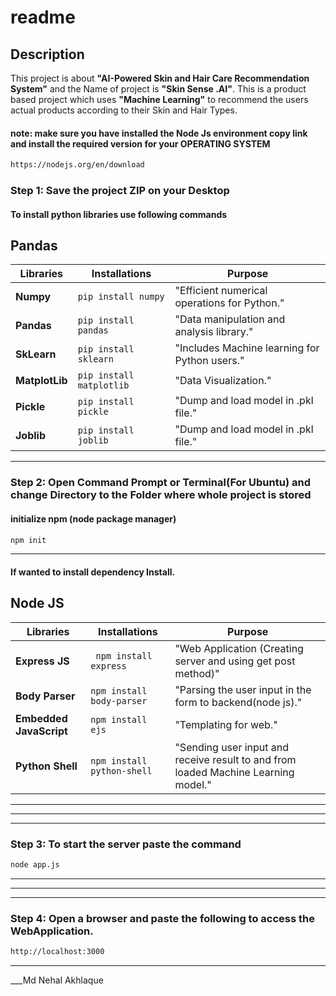 # readme

## Description
This project is about **"AI-Powered Skin and Hair Care Recommendation System"** and the Name of project is **"Skin Sense .AI"**. This is a product based project which uses **"Machine Learning"** to recommend the users actual products according to their Skin and Hair Types.

#### note: make sure you have installed the Node Js environment copy link and install the required version for your OPERATING SYSTEM
```bash 
https://nodejs.org/en/download
```

### Step 1: Save the project ZIP on your Desktop

#### To install python libraries use following commands
## Pandas
| Libraries | Installations | Purpose |
| --- | --- | --- |
| **Numpy** | `pip install numpy` | "Efficient numerical operations for Python." |
| **Pandas** | ` pip install pandas ` | "Data manipulation and analysis library." |
| **SkLearn** | ` pip install sklearn ` | "Includes Machine learning for Python users." |
| **MatplotLib** | ` pip install matplotlib ` | "Data Visualization." | 
| **Pickle** | ` pip install pickle ` | "Dump and load model in .pkl file." | 
| **Joblib** | ` pip install joblib ` | "Dump and load model in .pkl file." | 

---


### Step 2: Open Command Prompt or Terminal(For Ubuntu) and change Directory to the Folder where whole project is stored 
#### initialize npm (node package manager)
``` bash
npm init
```
---
#### If wanted to install dependency Install.
## Node JS
| Libraries | Installations | Purpose |
| --- | --- | --- |
| **Express JS** | ` npm install express` | "Web Application (Creating server and using get post method)" |
| **Body Parser** | ` npm install body-parser ` | "Parsing the user input in the form to backend(node js)." |
| **Embedded JavaScript** | ` npm install ejs ` | "Templating for web." |
| **Python Shell** | ` npm install python-shell ` | "Sending user input and receive result to and from loaded Machine Learning model." | 

---
---
---

### Step 3: To start the server paste the command
```bash
node app.js
```

---
---
---


### Step 4: Open a browser and paste the following to access the WebApplication.
```bash
http://localhost:3000 
```

---
___Md Nehal Akhlaque 
